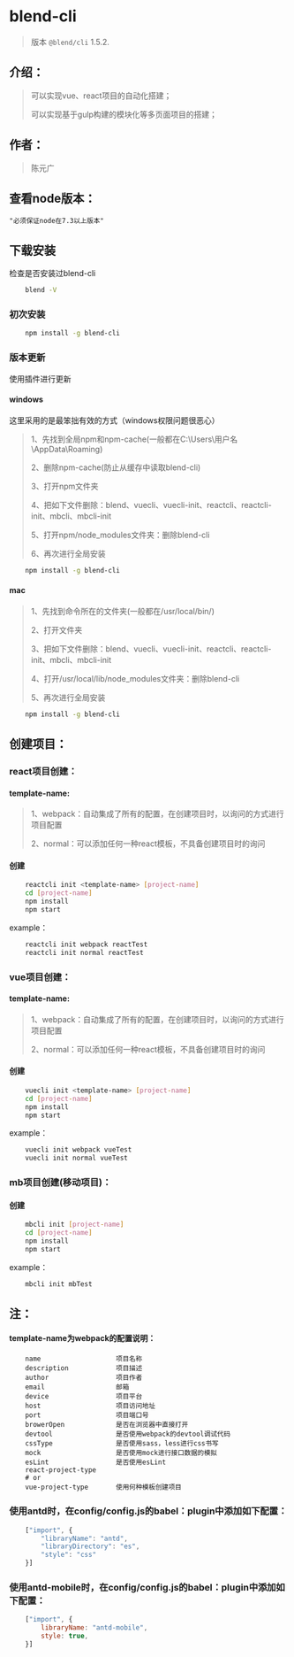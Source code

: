 # blend-cli 
> 版本 `@blend/cli` 1.5.2.

## 介绍：
>可以实现vue、react项目的自动化搭建；
>
>可以实现基于gulp构建的模块化等多页面项目的搭建；

## 作者：

>陈元广


## 查看node版本：

    "必须保证node在7.3以上版本"

## 下载安装

检查是否安装过blend-cli

```bash
    blend -V
```
### 初次安装
```bash
    npm install -g blend-cli
```

### 版本更新

使用插件进行更新

#### windows

这里采用的是最笨拙有效的方式（windows权限问题很恶心）

>1、先找到全局npm和npm-cache(一般都在C:\Users\用户名\AppData\Roaming)
>
>2、删除npm-cache(防止从缓存中读取blend-cli)
>
>3、打开npm文件夹
>
>4、把如下文件删除：blend、vuecli、vuecli-init、reactcli、reactcli-init、mbcli、mbcli-init
>
>5、打开npm/node_modules文件夹：删除blend-cli
>
>6、再次进行全局安装
>

```bash
    npm install -g blend-cli
```
####  mac

>1、先找到命令所在的文件夹(一般都在/usr/local/bin/)
>
>2、打开文件夹
>
>3、把如下文件删除：blend、vuecli、vuecli-init、reactcli、reactcli-init、mbcli、mbcli-init
>
>4、打开/usr/local/lib/node_modules文件夹：删除blend-cli
>
>5、再次进行全局安装
>

```bash
    npm install -g blend-cli
```


## 创建项目：

### react项目创建：

#### template-name:

>1、webpack：自动集成了所有的配置，在创建项目时，以询问的方式进行项目配置
>
>2、normal：可以添加任何一种react模板，不具备创建项目时的询问

#### 创建

```bash
    reactcli init <template-name> [project-name]
    cd [project-name]
    npm install
    npm start
```
example：

```bash
    reactcli init webpack reactTest
    reactcli init normal reactTest
```

### vue项目创建：
            
#### template-name:

>1、webpack：自动集成了所有的配置，在创建项目时，以询问的方式进行项目配置
>
>2、normal：可以添加任何一种react模板，不具备创建项目时的询问

#### 创建

```bash
    vuecli init <template-name> [project-name]
    cd [project-name]
    npm install
    npm start
```
example：

```bash
    vuecli init webpack vueTest
    vuecli init normal vueTest
```

### mb项目创建(移动项目)：
            

#### 创建

```bash
    mbcli init [project-name]
    cd [project-name]
    npm install
    npm start
```
example：

```bash
    mbcli init mbTest
```

## 注：

#### template-name为webpack的配置说明：

        name                   项目名称
        description            项目描述
        author                 项目作者
        email                  邮箱
        device                 项目平台
        host                   项目访问地址
        port                   项目端口号
        browerOpen             是否在浏览器中直接打开
        devtool                是否使用webpack的devtool调试代码
        cssType                是否使用sass，less进行css书写
        mock                   是否使用mock进行接口数据的模拟
        esLint                 是否使用esLint
        react-project-type     
        # or
        vue-project-type       使用何种模板创建项目




### 使用antd时，在config/config.js的babel：plugin中添加如下配置：

```javascript
    ["import", { 
        "libraryName": "antd",
        "libraryDirectory": "es", 
        "style": "css" 
    }]
```
### 使用antd-mobile时，在config/config.js的babel：plugin中添加如下配置：

```javascript
    ["import", {
        libraryName: "antd-mobile",
        style: true,
    }]
```

